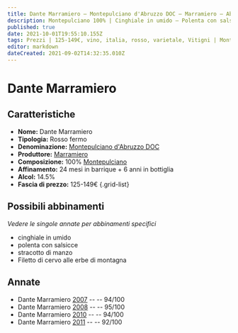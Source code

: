 ```yaml
---
title: Dante Marramiero – Montepulciano d'Abruzzo DOC – Marramiero – Abruzzo (IT) – 125-149€ – 5★
description: Montepulciano 100% | Cinghiale in umido – Polenta con salsicce – Stracotto di manzo – Filetto di cervo
published: true
date: 2021-10-01T19:55:10.155Z
tags: Prezzi | 125-149€, vino, italia, rosso, varietale, Vitigni | Montepulciano, Regione vino | Abruzzo, fermo, Valutazioni | 5 stelle, cinghiale in umido, polenta con salsicce, Alimento | manzo, Cottura | stracotto, filetto di cervo
editor: markdown
dateCreated: 2021-09-02T14:32:35.010Z
---
```


# Dante Marramiero

## Caratteristiche
- **Nome:** Dante Marramiero
- **Tipologia:** Rosso fermo
- **Denominazione:** [Montepulciano d'Abruzzo DOC](/denominazioni/Italia/Abruzzo/DOC/Montepulciano-d-Abruzzo) 
- **Produttore:** [Marramiero](/produttori/Italia/Abruzzo/Marramiero) 
- **Composizione:** 100% [Montepulciano](/vitigni/Italia/bacca-nera/montepulciano)
- **Affinamento:** 24 mesi in barrique + 6 anni in bottiglia
- **Alcol:** 14.5%
- **Fascia di prezzo:** 125-149€
{.grid-list}



## Possibili abbinamenti
*Vedere le singole annate per abbinamenti specifici*

- cinghiale in umido
- polenta con salsicce
- stracotto di manzo
- Filetto di cervo alle erbe di montagna

## Annate
- Dante Marramiero [2007](/vini/Italia/Abruzzo/Torre-dei-Beati/Dante-Marramiero/2007) -- <span class="star-5"></span> -- 94/100
- Dante Marramiero [2008](/vini/Italia/Abruzzo/Torre-dei-Beati/Dante-Marramiero/2008) -- <span class="star-5"></span> -- 95/100
- Dante Marramiero [2010](/vini/Italia/Abruzzo/Torre-dei-Beati/Dante-Marramiero/2010) -- <span class="star-5"></span> -- 94/100
- Dante Marramiero [2011](/vini/Italia/Abruzzo/Torre-dei-Beati/Dante-Marramiero/2011) -- <span class="star-5"></span> -- 92/100



